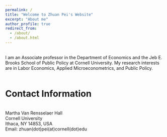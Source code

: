 ```yaml
---
permalink: /
title: "Welcome to Zhuan Pei's Website"
excerpt: "About me"
author_profile: true
redirect_from: 
  - /about/
  - /about.html
---
```

<br>
I am an Associate professor in the Department of Economics and the Jeb E. Brooks School of Public Policy at Cornell University. My research interests are in Labor Economics, Applied Microeconometrics, and Public Policy.
<br>
<br>

Contact Information 
======

<br>
Martha Van Rensselaer Hall<br>
Cornell University<br>
Ithaca, NY 14853, USA<br>
Email:  zhuan(dot)pei(at)cornell(dot)edu
